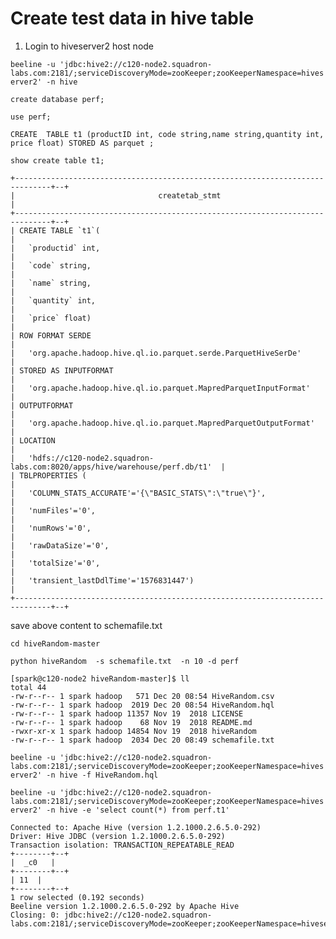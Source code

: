 # Create test data in hive table  
  
1) Login to hiveserver2 host node  
  
```beeline -u 'jdbc:hive2://c120-node2.squadron-labs.com:2181/;serviceDiscoveryMode=zooKeeper;zooKeeperNamespace=hiveserver2' -n hive  ```
  
```create database perf;  ```
  
```use perf;  ```
  
```CREATE  TABLE t1 (productID int, code string,name string,quantity int, price float) STORED AS parquet ;  ```
  
```show create table t1;  ```
  
  ```
+------------------------------------------------------------------------------+--+  
|                                createtab_stmt                                |  
+------------------------------------------------------------------------------+--+  
| CREATE TABLE `t1`(                                                           |  
|   `productid` int,                                                           |  
|   `code` string,                                                             |  
|   `name` string,                                                             |  
|   `quantity` int,                                                            |  
|   `price` float)                                                             |  
| ROW FORMAT SERDE                                                             |  
|   'org.apache.hadoop.hive.ql.io.parquet.serde.ParquetHiveSerDe'              |  
| STORED AS INPUTFORMAT                                                        |  
|   'org.apache.hadoop.hive.ql.io.parquet.MapredParquetInputFormat'            |  
| OUTPUTFORMAT                                                                 |  
|   'org.apache.hadoop.hive.ql.io.parquet.MapredParquetOutputFormat'           |  
| LOCATION                                                                     |  
|   'hdfs://c120-node2.squadron-labs.com:8020/apps/hive/warehouse/perf.db/t1'  |  
| TBLPROPERTIES (                                                              |  
|   'COLUMN_STATS_ACCURATE'='{\"BASIC_STATS\":\"true\"}',                      |  
|   'numFiles'='0',                                                            |  
|   'numRows'='0',                                                             |  
|   'rawDataSize'='0',                                                         |  
|   'totalSize'='0',                                                           |  
|   'transient_lastDdlTime'='1576831447')                                      |  
+------------------------------------------------------------------------------+--+  
  ```
save above content to schemafile.txt  

```cd hiveRandom-master```  
  
```python hiveRandom  -s schemafile.txt  -n 10 -d perf  ```

 ``` 
[spark@c120-node2 hiveRandom-master]$ ll  
total 44  
-rw-r--r-- 1 spark hadoop   571 Dec 20 08:54 HiveRandom.csv  
-rw-r--r-- 1 spark hadoop  2019 Dec 20 08:54 HiveRandom.hql  
-rw-r--r-- 1 spark hadoop 11357 Nov 19  2018 LICENSE  
-rw-r--r-- 1 spark hadoop    68 Nov 19  2018 README.md  
-rwxr-xr-x 1 spark hadoop 14854 Nov 19  2018 hiveRandom  
-rw-r--r-- 1 spark hadoop  2034 Dec 20 08:49 schemafile.txt  
```
 
```beeline -u 'jdbc:hive2://c120-node2.squadron-labs.com:2181/;serviceDiscoveryMode=zooKeeper;zooKeeperNamespace=hiveserver2' -n hive -f HiveRandom.hql  ```

  
```beeline -u 'jdbc:hive2://c120-node2.squadron-labs.com:2181/;serviceDiscoveryMode=zooKeeper;zooKeeperNamespace=hiveserver2' -n hive -e 'select count(*) from perf.t1'  ```

```Connecting to jdbc:hive2://c120-node2.squadron-labs.com:2181/;serviceDiscoveryMode=zooKeeper;zooKeeperNamespace=hiveserver2  
Connected to: Apache Hive (version 1.2.1000.2.6.5.0-292)  
Driver: Hive JDBC (version 1.2.1000.2.6.5.0-292)  
Transaction isolation: TRANSACTION_REPEATABLE_READ  
+--------+--+  
|  _c0   |  
+--------+--+  
| 11  |  
+--------+--+  
1 row selected (0.192 seconds)  
Beeline version 1.2.1000.2.6.5.0-292 by Apache Hive  
Closing: 0: jdbc:hive2://c120-node2.squadron-labs.com:2181/;serviceDiscoveryMode=zooKeeper;zooKeeperNamespace=hiveserver2```
